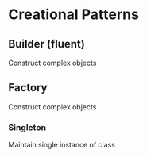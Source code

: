 # Creational Patterns

## Builder (fluent)
Construct complex objects

## Factory
Construct complex objects

### Singleton
Maintain single instance of class
